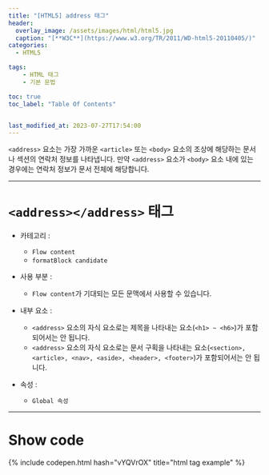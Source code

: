 ```yaml
---
title: "[HTML5] address 태그"
header:
  overlay_image: /assets/images/html/html5.jpg
  caption: "[**W3C**](https://www.w3.org/TR/2011/WD-html5-20110405/)"
categories:
  - HTML5

tags:
    - HTML 태그
    - 기본 문법

toc: true
toc_label: "Table Of Contents"


last_modified_at: 2023-07-27T17:54:00
---
```


`<address>` 요소는 가장 가까운 `<article>` 또는 `<body>` 요소의 조상에 해당하는 문서나 섹션의 연락처 정보를 나타냅니다.
만약 `<address>` 요소가 `<body>` 요소 내에 있는 경우에는 연락처 정보가 문서 전체에 해당합니다.

---

# `<address></address>` 태그

- 카테고리 : 
  - `Flow content`
  - `formatBlock candidate`

- 사용 부분 : 
  - `Flow content`가 기대되는 모든 문맥에서 사용할 수 있습니다.

- 내부 요소 : 
  - `<address>` 요소의 자식 요소로는 제목을 나타내는 요소(`<h1> ~ <h6>`)가 포함되어서는 안 됩니다.
  - `<address>` 요소의 자식 요소로는 문서 구획을 나타내는 요소(`<section>, <article>, <nav>, <aside>, <header>, <footer>`)가 포함되어서는 안 됩니다.

- 속성 : 
  - `Global 속성`

---

# Show code
{% include codepen.html hash="vYQVrOX" title="html tag example" %}